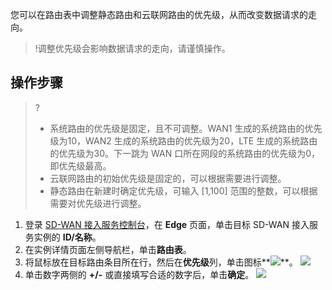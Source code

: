 您可以在路由表中调整静态路由和云联网路由的优先级，从而改变数据请求的走向。
>!调整优先级会影响数据请求的走向，请谨慎操作。
>

## 操作步骤
>?
>- 系统路由的优先级是固定，且不可调整。WAN1 生成的系统路由的优先级为10，WAN2 生成的系统路由的优先级为20，LTE 生成的系统路由的优先级为30。下一跳为 WAN 口所在网段的系统路由的优先级为0，即优先级最高。
>- 云联网路由的初始优先级是固定的，可以根据需要进行调整。
>- 静态路由在新建时确定优先级，可输入 [1,100] 范围的整数，可以根据需要对优先级进行调整。
>
1. 登录 [SD-WAN 接入服务控制台](https://console.cloud.tencent.com/sas/edge)，在 **Edge** 页面，单击目标 SD-WAN 接入服务实例的 **ID/名称**。
2. 在实例详情页面左侧导航栏，单击**路由表**。
3. 将鼠标放在目标路由条目所在行，然后在**优先级**列，单击图标**![](https://main.qcloudimg.com/raw/e8d46b28b78d326bdc2f5d9723b08a63.png)**。
![](https://main.qcloudimg.com/raw/0526371a9d7c3d434e7ce6daf66ee07e.png)
4. 单击数字两侧的 **+/-** 或直接填写合适的数字后，单击**确定**。
![](https://main.qcloudimg.com/raw/bd1903c722aee90f9e61723b6fd861c5.png)
